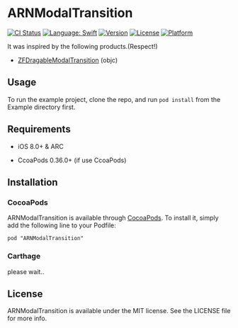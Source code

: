 # ARNModalTransition

[![CI Status](http://img.shields.io/travis/xxxAIRINxxx/ARNModalTransition.svg?style=flat)](https://travis-ci.org/xxxAIRINxxx/ARNModalTransition)
[![Language: Swift](https://img.shields.io/badge/lang-Swift-yellow.svg?style=flat)](https://developer.apple.com/swift/)
[![Version](https://img.shields.io/cocoapods/v/ARNModalTransition.svg?style=flat)](http://cocoadocs.org/docsets/ARNModalTransition)
[![License](https://img.shields.io/cocoapods/l/ARNModalTransition.svg?style=flat)](http://cocoadocs.org/docsets/ARNModalTransition)
[![Platform](https://img.shields.io/cocoapods/p/ARNModalTransition.svg?style=flat)](http://cocoadocs.org/docsets/ARNModalTransition)

It was inspired by the following products.(Respect!)

- [ZFDragableModalTransition](https://github.com/zoonooz/ZFDragableModalTransition) (objc)

## Usage

To run the example project, clone the repo, and run `pod install` from the Example directory first.

## Requirements

- iOS 8.0+ & ARC

- CcoaPods 0.36.0+ (if use CcoaPods)

## Installation

### CocoaPods

ARNModalTransition is available through [CocoaPods](http://cocoapods.org). To install
it, simply add the following line to your Podfile:

    pod "ARNModalTransition"

### Carthage

please wait..

## License

ARNModalTransition is available under the MIT license. See the LICENSE file for more info.

